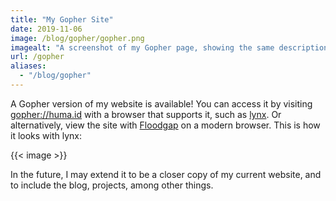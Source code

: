 ```yaml
---
title: "My Gopher Site"
date: 2019-11-06
image: /blog/gopher/gopher.png
imagealt: "A screenshot of my Gopher page, showing the same description of my main HTTPS website, loaded on the lynx browser"
url: /gopher
aliases:
  - "/blog/gopher"
---
```


A Gopher version of my website is available! You can access it by visiting
<gopher://huma.id> with a browser that supports it, such as [lynx]. Or 
alternatively, view the site with [Floodgap](https://gopher.floodgap.com/gopher/gw?huma.id)
on a modern browser. This is how it looks with lynx:

{{< image >}}

In the future, I may extend it to be a closer copy of my current website, and
to include the blog, projects, among other things.

[lynx]: https://lynx.browser.org/
